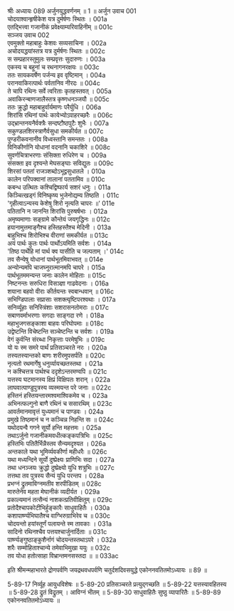 श्रीः
अध्यायः 089
अर्जुनयुद्धवर्णनम् ॥ 1 ॥
अर्जुन उवाच	001  
चोदयाश्वान्हृषीकेश यत्र दुर्मर्षणः स्थितः ।	001a  
एतद्भित्त्वा गजानीकं प्रवेक्ष्याम्यरिवाहिनीम् ॥	001c  
सञ्जय उवाच 	002  
एवमुक्तो महाबाहुः केशवः सव्यसाचिना ।	002a  
अचोदयद्धयांस्तत्र यत्र दुर्मर्षणः स्थितः ॥	002c  
स सम्प्रहारस्तुमुलः सम्प्रवृत्तः सुदारुणः ।	003a  
एकस्य च बहूनां च रथनागनरक्षयः ॥	003c  
ततः सायकवर्षेण पर्जन्य इव वृष्टिमान् ।	004a  
परानवाकिरत्पार्थः पर्वतानिव नीरदः ॥	004c  
ते चापि रथिनः सर्वे त्वरिताः कृतहस्तवत् ।	005a  
अवाकिरन्बाणजालैस्तत्र कृष्णधनञ्जयौ ॥	005c  
ततः क्रुद्धो महाबाहुर्वार्यमाणः परैर्युधि ।	006a  
शिरांसि रथिनां पार्थः कायेभ्योऽपाहरच्छरैः ॥	006c  
उद्भ्रान्तनयनैर्वक्त्रैः सन्दष्टौष्ठपुटैः शुभैः ।	007a  
सकुण्डलशिरस्त्राणैर्वसुधा समकीर्यत ॥	007c  
पुण्डरीकवनानीव विध्वस्तानि समन्ततः ।	008a  
विनिकीर्णानि योधानां वदनानि चकाशिरे ॥	008c  
सुवर्णचित्राभरणाः संसिक्ता रुधिरेण च ।	009a  
संसक्ता इव दृश्यन्ते मेघसङ्घाः सविद्युतः ॥	009c  
शिरसां पततां राजञ्शब्दोऽभूद्वसुधातले ।	010a  
कालेन परिपक्वानां तालानां पततामिव ॥	010c  
कबन्ध उत्थितः कश्चिद्विष्फार्य सशरं धनुः ।	011a  
किञ्चित्खड्गं विनिष्कृष्य भुजेनोद्यम्य तिष्ठति ।	011c  
\'गृहीत्वाऽन्यस्य केशेषु शिरो नृत्यति चापरः ॥\'	011e  
पतितानि न जानन्ति शिरांसि पुरुषर्षभाः ।	012a  
अमृष्यमाणाः सङ्ग्रामे कौन्तेयं जयगृद्धिनः ॥	012c  
हयानामुत्तमाङ्गैश्च हस्तिहस्तैश्च मेदिनी ।	013a  
बाहुभिश्च शिरोभिश्च वीराणां समकीर्यत ॥	013c  
अयं पार्थः कुतः पार्थः पार्थोऽयमिति सर्वशः ।	014a  
\'तिष्ठ पार्थेहि मां पार्थ क्व यासीति च जल्पताम् ।\'	014c  
तव सैन्येषु योधानां पार्थभूतमिवाभवत् ॥	014e  
अन्योन्यमपि चाजघ्नुरात्मानमपि चापरे ।	015a  
पार्थभूतममन्यन्त जनाः कालेन मोहिताः ॥	015c  
निष्टनन्तः सरुधिरा विसञ्ज्ञा गाढवेदनाः ।	016a  
शयाना बहवो वीराः कीर्तयन्तः स्वबान्धवान् ॥	016c  
सभिण्डिपालाः सप्रासाः सशक्त्यृष्टिपरश्वथाः ।	017a  
सनिर्व्यूहाः सनिस्त्रिंशाः सशरासनतोमराः ॥	017c  
सबाणवर्माभरणाः सगदाः साङ्गदा रणे ।	018a  
महाभुजगसङ्काशा बाहवः परिघोपमाः ॥	018c  
उद्वेष्टन्ति विचेष्टन्ति सञ्चेष्टन्ति च सर्वशः ।	019a  
वेगं कुर्वन्ति संरब्धा निकृत्ताः परमेषुभिः ॥	019c  
यो यः स्म समरे पार्थं प्रतिसञ्चरते नरः ।	020a  
तस्यतस्यान्तको बाणः शरीरमुपसर्पति ॥	020c  
नृत्यतो रथमार्गेषु धनुर्व्यायच्छतस्तथा ।	021a  
न कश्चित्तत्र पार्थश्च ददृशेऽन्तरमण्वपि ॥	021c  
यत्तस्य घटमानस्य क्षिप्रं विक्षिपतः शरान् ।	022a  
लाघवात्पाण्डुपुत्रस्य व्यस्मयन्त परे जनाः ॥	022c  
हस्तिनं हस्तियन्तारमश्वमाश्विकमेव च ।	023a  
अभिनत्फल्गुनो बाणै रथिनं च ससारथिम् ॥	023c  
आवर्तमानमावृत्तं युध्यमानं च पाण्डवः ।	024a  
प्रमुखे तिष्ठमानं च न कञ्चिन्न निहन्ति सः ॥	024c  
यथोदयन्वै गगने सूर्यो हन्ति महत्तमः ।	025a  
तथाऽर्जुनो गजानीकमवधीत्कङ्कपत्रिभिः ॥	025c  
हस्तिभिः पतितैर्भिन्नैस्तव सैन्यमदृश्यत ।	026a  
अन्तकाले यथा भूमिर्व्यवकीर्णा महीधरैः ॥	026c  
यथा मध्यन्दिने सूर्यो दुष्प्रेक्ष्यः प्राणिभिः सदा ।	027a  
तथा धनञ्जयः क्रुद्धो दुष्प्रेक्ष्यो युधि शत्रुभिः ॥	027c  
तत्तथा तव पुत्रस्य सैन्यं युधि परन्तप ।	028a  
प्रभग्नं द्रुतमाविग्नमतीव शरपीडितम् ॥	028c  
मारुतेनेव महता मेघानीकं व्यदीर्यत ।	029a  
प्रकाल्यमानं तत्सैन्यं नाशकत्प्रतिवीक्षितुम् ॥	029c  
प्रतोदैश्चापकोटीभिर्हुङ्कारैः साधुवाहितैः ।	030a  
कशापार्ष्ण्यभिघातैश्च वाग्भिरुग्राभिरेव च ॥	030c  
चोदयन्तो हयांस्तूर्णं पलायन्ते स्म तावकाः ।	031a  
सादिनो रथिनश्चैव पत्तयश्चार्जुनार्दिताः ॥	031c  
पार्ष्ण्यङ्गुष्ठाङ्कुशैर्नागं चोदयन्तस्तथाऽपरे ।	032a  
शरैः सम्मोहिताश्चान्ये तमेवाभिमुखा ययुः ॥	032c  
तव योधा हतोत्साहा विभ्रान्तमनसस्तदा ॥ ॥	033ac  

इति श्रीमन्महाभारते द्रोणपर्वणि जयद्रथवधपर्वणि चतुर्दशदिवसयुद्धे एकोननवतितमोऽध्यायः ॥ 89 ॥

5-89-17 निर्व्यूह आयुधविशेषः ॥ 5-89-20 प्रतिसञ्चरते प्रत्युद्गच्छति ॥ 5-89-22 यत्तस्यावहितस्य ॥ 5-89-28 द्रुतं विद्रुतम् । आविग्नं भीतम् ॥ 5-89-30 साधुवाहितैः सुष्ठु व्यापारितैः ॥ 5-89-89 एकोननवतितमोऽध्यायः ॥	
